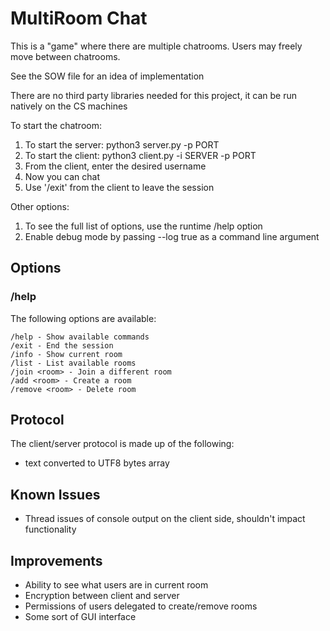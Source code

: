 # MultiRoom Chat
This is a "game" where there are multiple chatrooms.  Users may freely move between chatrooms. 

See the SOW file for an idea of implementation

There are no third party libraries needed for this project, it can be run natively on the CS machines

To start the chatroom:
1. To start the server: python3 server.py -p PORT
2. To start the client: python3 client.py -i SERVER -p PORT
3. From the client, enter the desired username
4. Now you can chat
5. Use '/exit' from the client to leave the session

Other options:
1. To see the full list of options, use the runtime /help option
2. Enable debug mode by passing --log true as a command line argument

## Options
### /help
The following options are available:
```
/help - Show available commands
/exit - End the session
/info - Show current room
/list - List available rooms
/join <room> - Join a different room
/add <room> - Create a room
/remove <room> - Delete room
```

## Protocol
The client/server protocol is made up of the following:
* text converted to UTF8 bytes array

## Known Issues
* Thread issues of console output on the client side, shouldn't impact functionality

## Improvements
* Ability to see what users are in current room
* Encryption between client and server
* Permissions of users delegated to create/remove rooms
* Some sort of GUI interface